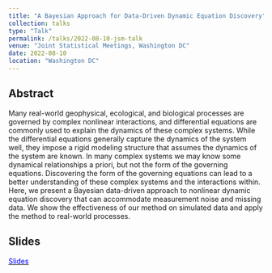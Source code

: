 ```yaml
---
title: "A Bayesian Approach for Data-Driven Dynamic Equation Discovery"
collection: talks
type: "Talk"
permalink: /talks/2022-08-10-jsm-talk
venue: "Joint Statistical Meetings, Washington DC"
date: 2022-08-10
location: "Washington DC"
---
```


## Abstract
Many real-world geophysical, ecological, and biological processes are governed by complex nonlinear interactions, and differential equations are commonly used to explain the dynamics of these complex systems.
While the differential equations generally capture the dynamics of the system well, they impose a rigid modeling structure that assumes the dynamics of the system are known.
In many complex systems we may know some dynamical relationships a priori, but not the form of the governing equations.
Discovering the form of the governing equations can lead to a better understanding of these complex systems and the interactions within.
Here, we present a Bayesian data-driven approach to nonlinear dynamic equation discovery that can accommodate measurement noise and missing data.
We show the effectiveness of our method on simulated data and apply the method to real-world processes.

## Slides
[<span style="color:blue"> Slides</span>](https://github.com/jsnowynorth/jsnowynorth.github.io/blob/master/files/JSM_Presentation_2022.pdf)
